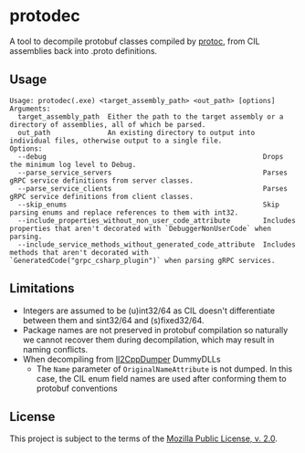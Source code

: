 protodec
========
A tool to decompile protobuf classes compiled by [protoc](https://github.com/protocolbuffers/protobuf), from CIL assemblies back into .proto definitions.

Usage
-----
```
Usage: protodec(.exe) <target_assembly_path> <out_path> [options]
Arguments:
  target_assembly_path  Either the path to the target assembly or a directory of assemblies, all of which be parsed.
  out_path              An existing directory to output into individual files, otherwise output to a single file.
Options:
  --debug                                                     Drops the minimum log level to Debug.
  --parse_service_servers                                     Parses gRPC service definitions from server classes.
  --parse_service_clients                                     Parses gRPC service definitions from client classes.
  --skip_enums                                                Skip parsing enums and replace references to them with int32.
  --include_properties_without_non_user_code_attribute        Includes properties that aren't decorated with `DebuggerNonUserCode` when parsing.
  --include_service_methods_without_generated_code_attribute  Includes methods that aren't decorated with `GeneratedCode("grpc_csharp_plugin")` when parsing gRPC services.
```

Limitations
-----------
- Integers are assumed to be (u)int32/64 as CIL doesn't differentiate between them and sint32/64 and (s)fixed32/64.
- Package names are not preserved in protobuf compilation so naturally we cannot recover them during decompilation, which may result in naming conflicts.
- When decompiling from [Il2CppDumper](https://github.com/Perfare/Il2CppDumper) DummyDLLs
    - The `Name` parameter of `OriginalNameAttribute` is not dumped. In this case, the CIL enum field names are used after conforming them to protobuf conventions

License
-------
This project is subject to the terms of the [Mozilla Public License, v. 2.0](./LICENSE).